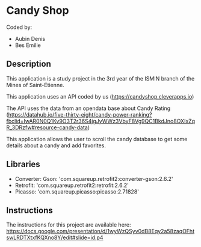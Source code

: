 # Candy Shop

Coded by: 
- Aubin Denis
- Bes Emilie

## **Description**

This application is a study project in the 3rd year of the ISMIN branch of the Mines of Saint-Etienne.

This application uses an API coded by us (https://candyshop.cleverapps.io)

The API uses the data from an opendata base about Candy Rating (https://datahub.io/five-thirty-eight/candy-power-ranking?fbclid=IwAR0N0Q1Kv9O3T2r36S4jgJyWWz3VbyF8Vg9QC1BkdJno8OXIxZqR_3DRzfw#resource-candy-data)

This application allows the user to scroll the candy database to get some details about a candy and add favorites. 
 

## **Libraries**
- Converter: Gson: 'com.squareup.retrofit2:converter-gson:2.6.2'
- Retrofit: 'com.squareup.retrofit2:retrofit:2.6.2'
- Picasso: 'com.squareup.picasso:picasso:2.71828'

## **Instructions**

The instructions for this project are available here: https://docs.google.com/presentation/d/1wyWzQSyv0dB8Eqy2a58zaqOFhtswLRDTXtxfKQXno8Y/edit#slide=id.p4 
